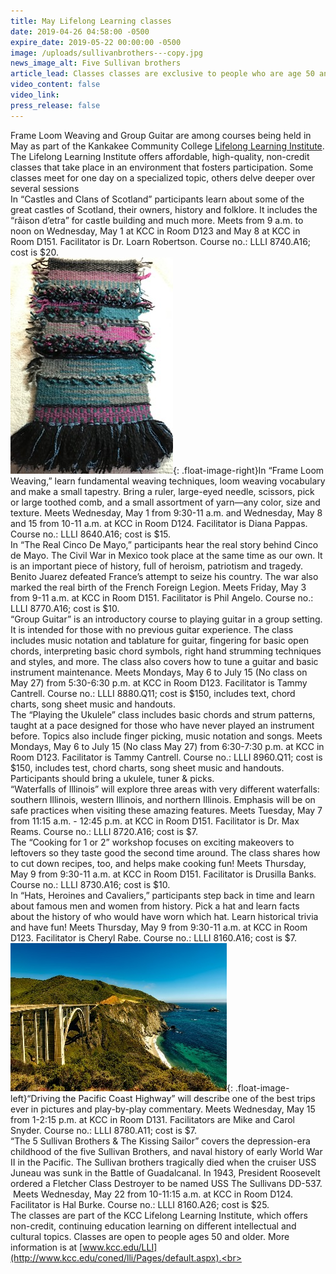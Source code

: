 ```yaml
---
title: May Lifelong Learning classes
date: 2019-04-26 04:58:00 -0500
expire_date: 2019-05-22 00:00:00 -0500
image: /uploads/sullivanbrothers---copy.jpg
news_image_alt: Five Sullivan brothers
article_lead: Classes classes are exclusive to people who are age 50 and older.
video_content: false
video_link:
press_release: false
---
```


Frame Loom Weaving and Group Guitar are among courses being held in May as part of the Kankakee Community College [Lifelong Learning Institute](http://www.kcc.edu/coned/lli/Pages/default.aspx).<br>The Lifelong Learning Institute offers affordable, high-quality, non-credit classes that take place in an environment that fosters participation. Some classes meet for one day on a specialized topic, others delve deeper over several sessions<br>In “Castles and Clans of Scotland” participants learn about some of the great castles of Scotland, their owners, history and folklore. It includes the “r&acirc;ison d’etra” for castle building and much more. Meets from 9 a.m. to noon on Wednesday, May 1 at KCC in Room D123 and May 8 at KCC in Room D151. Facilitator is Dr. Loarn Robertson. Course no.: LLLI 8740.A16; cost is $20.<br>![](/uploads/weaving1---copy.jpg){: .float-image-right}In “Frame Loom Weaving,” learn fundamental weaving techniques, loom weaving vocabulary and make a small tapestry. Bring a ruler, large-eyed needle, scissors, pick or large toothed comb, and a small assortment of yarn—any color, size and texture. Meets Wednesday, May 1 from 9:30-11 a.m. and Wednesday, May 8 and 15 from 10-11 a.m. at KCC in Room D124. Facilitator is Diana Pappas. Course no.: LLLI 8640.A16; cost is $15.<br>In “The Real Cinco De Mayo,” participants hear the real story behind Cinco de Mayo. The Civil War in Mexico took place at the same time as our own. It is an important piece of history, full of heroism, patriotism and tragedy. Benito Juarez defeated France’s attempt to seize his country. The war also marked the real birth of the French Foreign Legion. Meets Friday, May 3 from 9-11 a.m. at KCC in Room D151. Facilitator is Phil Angelo. Course no.: LLLI 8770.A16; cost is $10.<br>“Group Guitar” is an introductory course to playing guitar in a group setting. It is intended for those with no previous guitar experience. The class includes music notation and tablature for guitar, fingering for basic open chords, interpreting basic chord symbols, right hand strumming techniques and styles, and more. The class also covers how to tune a guitar and basic instrument maintenance. Meets Mondays, May 6 to July 15 (No class on May 27) from 5:30-6:30 p.m. at KCC in Room D123. Facilitator is Tammy Cantrell. Course no.: LLLI 8880.Q11; cost is $150, includes text, chord charts, song sheet music and handouts.<br>The “Playing the Ukulele” class includes basic chords and strum patterns, taught at a pace designed for those who have never played an instrument before. Topics also include finger picking, music notation and songs. Meets Mondays, May 6 to July 15 (No class May 27) from 6:30-7:30 p.m. at KCC in Room D123. Facilitator is Tammy Cantrell. Course no.: LLLI 8960.Q11; cost is $150, includes test, chord charts, song sheet music and handouts. Participants should bring a ukulele, tuner & picks.<br>“Waterfalls of Illinois” will explore three areas with very different waterfalls: southern Illinois, western Illinois, and northern Illinois. Emphasis will be on safe practices when visiting these amazing features. Meets Tuesday, May 7 from 11:15 a.m. - 12:45 p.m. at KCC in Room D151. Facilitator is Dr. Max Reams. Course no.: LLLI 8720.A16; cost is $7.<br>The “Cooking for 1 or 2” workshop focuses on exciting makeovers to leftovers so they taste good the second time around. The class shares how to cut down recipes, too, and helps make cooking fun\! Meets Thursday, May 9 from 9:30-11 a.m. at KCC in Room D151. Facilitator is Drusilla Banks. Course no.: LLLI 8730.A16; cost is $10.<br>In “Hats, Heroines and Cavaliers,” participants step back in time and learn about famous men and women from history. Pick a hat and learn facts about the history of who would have worn which hat. Learn historical trivia and have fun\! Meets Thursday, May 9 from 9:30-11 a.m. at KCC in Room D123. Facilitator is Cheryl Rabe. Course no.: LLLI 8160.A16; cost is $7.<br>![](/uploads/pacific-coast-highway-1597725-960-720---copy.jpg){: .float-image-left}“Driving the Pacific Coast Highway” will describe one of the best trips ever in pictures and play-by-play commentary. Meets Wednesday, May 15 from 1-2:15 p.m. at KCC in Room D131. Facilitators are Mike and Carol Snyder. Course no.: LLLI 8780.A11; cost is $7.<br>“The 5 Sullivan Brothers & The Kissing Sailor” covers the depression-era childhood of the five Sullivan Brothers, and naval history of early World War II in the Pacific. The Sullivan brothers tragically died when the cruiser USS Juneau was sunk in the Battle of Guadalcanal. In 1943, President Roosevelt ordered a Fletcher Class Destroyer to be named USS The Sullivans DD-537. &nbsp;Meets Wednesday, May 22 from 10-11:15 a.m. at KCC in Room D124. Facilitator is Hal Burke. Course no.: LLLI 8160.A26; cost is $25.<br>The classes are part of the KCC Lifelong Learning Institute, which offers non-credit, continuing education learning on different intellectual and cultural topics. Classes are open to people ages 50 and older. More information is at [www.kcc.edu/LLI](http://www.kcc.edu/coned/lli/Pages/default.aspx).<br>&nbsp;